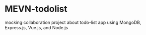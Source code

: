 # MEVN-todolist
mocking collaboration project about todo-list app using MongoDB, Express.js, Vue.js, and Node.js

